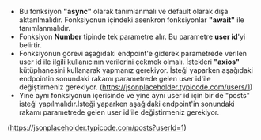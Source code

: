 -  Bu fonksiyon **"async"** olarak tanımlanmalı ve default olarak dışa aktarılmalıdır. 
Fonksiyonun içindeki asenkron fonksiyonlar **"await"** ile tanımlanmalıdır.
-  Fonksiyon **Number** tipinde tek parametre alır. Bu parametre **user id**'yi belirtir.
-  Fonksiyonun görevi aşağıdaki endpoint'e giderek parametrede verilen user id ile 
ilgili kullanıcının verilerini çekmek olmalı. 
İstekleri **"axios"** kütüphanesini kullanarak yapmanız gerekiyor. 
İsteği yaparken aşağıdaki endpointin sonundaki rakamı parametrede gelen user id'ile 
değiştirmeniz gerekiyor.
(https://jsonplaceholder.typicode.com/users/1)
-  Yine aynı fonksiyonun içerisinde ve yine aynı user id için bir de "posts" isteği yapılmalıdır.İsteği yaparken aşağıdaki endpoint'in sonundaki rakamı parametrede gelen user id'ile değiştirmeniz gerekiyor.

(https://jsonplaceholder.typicode.com/posts?userId=1)